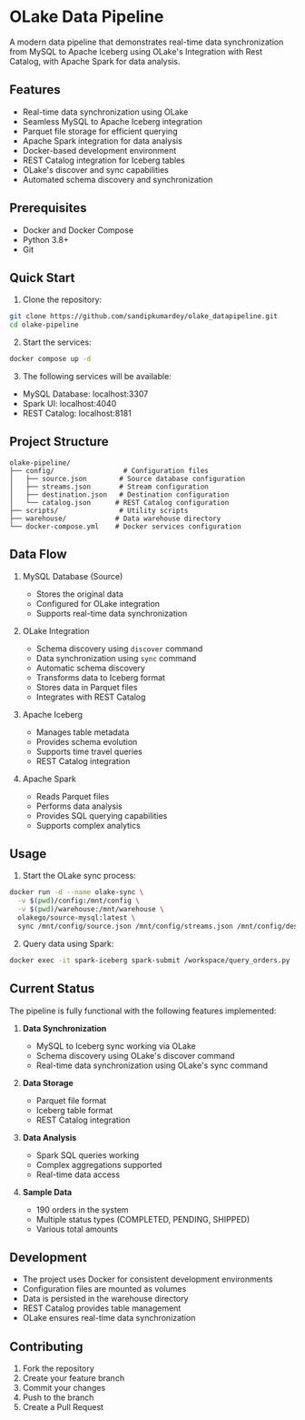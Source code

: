 # OLake Data Pipeline

A modern data pipeline that demonstrates real-time data synchronization from MySQL to Apache Iceberg using OLake's Integration with Rest Catalog, with Apache Spark for data analysis.

## Features

- Real-time data synchronization using OLake
- Seamless MySQL to Apache Iceberg integration
- Parquet file storage for efficient querying
- Apache Spark integration for data analysis
- Docker-based development environment
- REST Catalog integration for Iceberg tables
- OLake's discover and sync capabilities
- Automated schema discovery and synchronization

## Prerequisites

- Docker and Docker Compose
- Python 3.8+
- Git

## Quick Start

1. Clone the repository:
```bash
git clone https://github.com/sandipkumardey/olake_datapipeline.git
cd olake-pipeline
```

2. Start the services:
```bash
docker compose up -d
```

3. The following services will be available:
- MySQL Database: localhost:3307
- Spark UI: localhost:4040
- REST Catalog: localhost:8181

## Project Structure

```
olake-pipeline/
├── config/                 # Configuration files
│   ├── source.json        # Source database configuration
│   ├── streams.json       # Stream configuration
│   ├── destination.json   # Destination configuration
│   └── catalog.json      # REST Catalog configuration
├── scripts/               # Utility scripts
├── warehouse/            # Data warehouse directory
└── docker-compose.yml    # Docker services configuration
```

## Data Flow

1. MySQL Database (Source)
   - Stores the original data
   - Configured for OLake integration
   - Supports real-time data synchronization

2. OLake Integration
   - Schema discovery using `discover` command
   - Data synchronization using `sync` command
   - Automatic schema discovery
   - Transforms data to Iceberg format
   - Stores data in Parquet files
   - Integrates with REST Catalog

3. Apache Iceberg
   - Manages table metadata
   - Provides schema evolution
   - Supports time travel queries
   - REST Catalog integration

4. Apache Spark
   - Reads Parquet files
   - Performs data analysis
   - Provides SQL querying capabilities
   - Supports complex analytics

## Usage

1. Start the OLake sync process:
```bash
docker run -d --name olake-sync \
  -v $(pwd)/config:/mnt/config \
  -v $(pwd)/warehouse:/mnt/warehouse \
  olakego/source-mysql:latest \
  sync /mnt/config/source.json /mnt/config/streams.json /mnt/config/destination.json
```

2. Query data using Spark:
```bash
docker exec -it spark-iceberg spark-submit /workspace/query_orders.py
```

## Current Status

The pipeline is fully functional with the following features implemented:

1. **Data Synchronization**
   - MySQL to Iceberg sync working via OLake
   - Schema discovery using OLake's discover command
   - Real-time data synchronization using OLake's sync command

2. **Data Storage**
   - Parquet file format
   - Iceberg table format
   - REST Catalog integration

3. **Data Analysis**
   - Spark SQL queries working
   - Complex aggregations supported
   - Real-time data access

4. **Sample Data**
   - 190 orders in the system
   - Multiple status types (COMPLETED, PENDING, SHIPPED)
   - Various total amounts

## Development

- The project uses Docker for consistent development environments
- Configuration files are mounted as volumes
- Data is persisted in the warehouse directory
- REST Catalog provides table management
- OLake ensures real-time data synchronization

## Contributing

1. Fork the repository
2. Create your feature branch
3. Commit your changes
4. Push to the branch
5. Create a Pull Request
